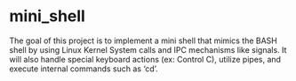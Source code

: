 # mini_shell

The goal of this project is to implement a mini shell that mimics the BASH shell by using Linux Kernel System calls and IPC mechanisms like signals. It will also handle special keyboard actions (ex: Control C), utilize pipes, and execute internal commands such as ‘cd’.
